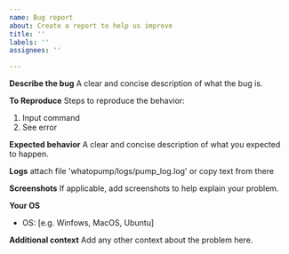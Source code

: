 ```yaml
---
name: Bug report
about: Create a report to help us improve
title: ''
labels: ''
assignees: ''

---
```


**Describe the bug**
A clear and concise description of what the bug is.

**To Reproduce**
Steps to reproduce the behavior:
1. Input command
2. See error

**Expected behavior**
A clear and concise description of what you expected to happen.

**Logs**
attach file 'whatopump/logs/pump_log.log'
or copy text from there

**Screenshots**
If applicable, add screenshots to help explain your problem.

**Your OS**
 - OS: [e.g. Winfows, MacOS, Ubuntu]

**Additional context**
Add any other context about the problem here.
